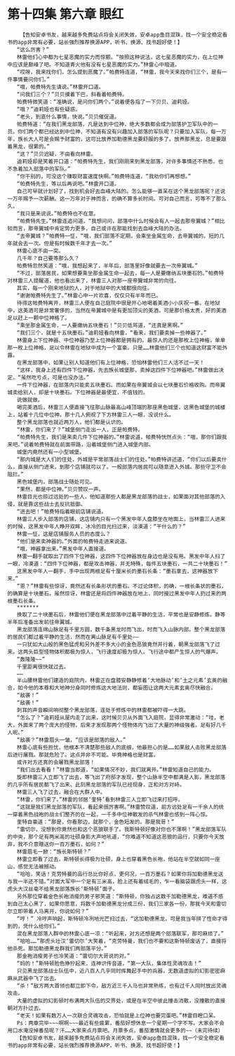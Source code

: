 # 第十四集 第六章 眼红
        【告知安卓书友，越来越多免费站点将会关闭失效，安卓app鱼目混珠，找一个安全稳定看书的app非常有必要，站长强烈推荐换源APP，听书、换源、找书超好使！】
       “这么厉害？”
       林雷他们心中都为七星恶魔的实力而惊颤。“按照这种说法，这七星恶魔的实力，在上位神中应该是巅峰了吧。不知道青火他有没有七星恶魔的实力。”林雷心中暗道。
       “哎呀，我来找你们，怎么提到恶魔了。”帕费特连道，“林雷，我今天来找你们三个，是有一件事情要问你们。”
       “哦，帕费特先生请说。”林雷开口道。
       “问我们三个？”贝贝摸着下巴，斜看着帕费特。
       帕费特微笑道：“准确说，是问你们两个。”说着便各指了一下贝贝、迪莉娅。
       “哦？”迪莉娅也有些疑惑。
       “老头，到底什么事情，快说。”贝贝催促道。
       帕费特道：“在我们黑龙部落，凡是达到中位神，绝大多数都会成为部落护卫军队中的一员。你们两个都已经达到中位神，不知道有没有兴趣加入部落的军队呢？只要加入军队，每一万年，族长大人可是会赐予财富的，这可比放养加勒德黑龙要舒服的多了。放养那黑龙，总是要跟着黑龙，很累的。”
       “这？”贝贝迟疑，不由看向林雷。
       迪莉娅却是笑着开口道：“帕费特先生，我们刚刚来到黑龙部落，对许多事情还不熟悉，也不急着加入部落中的军队。”
       “你干别的，可没这个赚取财富速度快啊。”帕费特连道，“我劝你们再想想。”
       “帕费特先生，等以后再说吧。”林雷开口道。
       自己可早就计划好了，找到机会好去血峰大陆的。怎么能够一直呆在这个黑龙部落呢？还说一万年赐予一次薪酬。这一万年对于神而言，的确不算多长时间。可对自己而言，可等不了那么久。
       “我只是来说说。”帕费特也不在意。
       “帕费特先生。”林雷连追问道，“我想问问，部落中什么时候会有人一起去那帝翼城？”相比较而言，那帝翼城中肯定势力更多，自己或许在那能找到去血峰大陆的办法。
       “去帝翼城？”帕费特一怔，“哦，我们部落不定期，会乘坐金属生命，去帝翼城的。短的几年就会去一次。但是有时候数千年才去一次。”
       林雷心底不由一突。
       几千年？自己要等那么久？
       帕费特忽然笑道：“哦，我想起来了，半年后，部落里好像就要去一次帝翼城。”
       “不过，部落居民，如果想要乘坐那金属生命一起去，每一人是要缴纳五块墨石的。”帕费特对林雷三人提醒道，他也看出来了，林雷三人对那一座帝翼城非常的向往。
       其实，每一个刚来地狱的人，对于地狱中的大城都很向往。
       “谢谢帕费特先生了。”林雷心中一片欢喜，仅仅只有半年而已。
       待得这帕费特离开，林雷三人便在自己庭院中很是开心地喝着美酒小小庆祝一番。在地狱中，这美酒可是非常奢侈的，当然在帝翼城中是有更加顶尖的美酒，可是那价格太贵，好的美酒足以赶上一颗中位神格了。
       “乘坐那金属生命，一人要缴纳五块墨石！”贝贝低骂道，“还真是黑啊。”
       “我们三个，就是十五块墨石。”迪莉娅看向林雷，“看来，我们要卖掉一些神器了。”
       林雷身上下位神器、中位神器乃至上位神器都是拥有的。最惊人的还是那枚上位神格，单单那一枚上位神格，足以令林雷在地狱中成为一个富豪。只是……林雷他们三个也知道这财富不能外露。
       在黑龙部落中，如果让别人知道他们有上位神格，恐怕林雷他们三人活不过一天！
       “这样，我身上还有四件下位神器，先去族长城堡那，卖掉这四件下位神器吧。”林雷做出决定，“虽然吃亏点，可是也没办法。”
       一件下位神器，在部落内只能卖五块墨石。而如果在帝翼城会以七块墨石价格收购。而帝翼城卖给别人，却是十块墨石。下位神器是最便宜，不值钱的。
       说做就做。
       喝完美酒后，林雷三人便直接飞往那山脉最高山峰顶端的那座黑色城堡，这黑色城堡的城楼上，站着十几位中位神。那十几人俯视了下方林雷三人一眼，没说什么。
       整个黑龙部落也就近两万人，他们都是认识的。
       “林雷，你们来了？”城堡侧门走出一人，正是帕费特。
       “帕费特先生，我们是来卖几件下位神器的。”林雷说道，帕费特恍然点头：“哦，那你们跟我来吧。”说着帕费特就在前面带路，沿着城堡侧门进入城堡内部。
       城堡内竟然还有一小型城堡。
       “那内城是大人们的住处，外城是平常部落战士们的住处。”帕费特讲述道，“你们以后要卖什么，直接从侧门进来，到那个店铺就可以了。一般部落内居民可以随意进入外城。那些守卫不会阻拦。”
       黑色城堡内，部落战士随处可见。
       “果然，都是中位神。”贝贝赞叹一声。
       林雷目光也掠过远处的一些人，他知道那些人都是黑龙部落的战士，如果面对其他部落的入侵，就是靠这些战士去反抗抵御。
       “进去吧！”帕费特指着眼前店铺说道。
       林雷三人步入部落的店铺，这店铺内只有一个黑发中年人盘膝坐在地面上，当林雷三人进来的时候，这黑发中年人睁开双眸，冰冷的目光扫过来，淡漠道：“干什么的？”
       林雷一怔，这是店铺服务人员的态度么？
       “他们是来卖神器的。”外面的帕费特走进来说道。
       “哦，神器拿出来。”黑发中年人直接道。
       林雷一翻手就取出了四件下位神器，这四件下位神器放在身边也是没有用。黑发中年人扫了一眼，冷漠道：“四件下位神器，都是攻击神器，并无特殊，每件五块墨石，一共二十块墨石！”
       这黑发中年人一翻手，手中出现两根足有十厘米长的墨石长条：“墨石拿去，这神器放下来。”
       “恩？”林雷有些惊讶，竟然还有长条形状的墨石。不过论体积，的确，一根长条状的墨石，的确算是十块墨石。虽然惊讶，林雷还是将四件神器放在地上，同时接过黑发中年人扔过来的两根墨石长条。
       *******
       换取了二十块墨石后，林雷他们便在黑龙部落中过着平静的生活，平常也是安静修炼。静等半年后准备出发前往帝翼城。
       黑龙部落连绵山脉足有千里方圆，数千条黑龙时而飞出，时而飞入山脉内部。整个黑龙部落的居民们都过着平静的生活，然而在离山脉足有千里处——
       一只犹如大山般的黑色猛虎和另外差不多大小的金色恶狼竟然并行着，朝黑龙部落飞了过来。这两头巨型怪物体积都极为惊人，飞行速度却极为惊人。飞行途中都产生惊人的气爆声。
       “轰隆隆~~”
       千里距离很快就过去。
       ……
       半山腰林雷他们建造的庭院内，林雷正在盘膝安静静修着‘大地脉动’和‘土之元素’玄奥的融合，如今他的本尊和大地神分身同时修炼这大地法则，都妄图让这两大元素玄奥尽快融合。
       “敌袭！”
       “敌袭！”
       刺耳的声音瞬间响彻整个黑龙部落，连处于修炼中的林雷都被吓得一大跳。
       “怎么了？”迪莉娅从屋内走了出来，这时候贝贝从外面飞入庭院，显得非常激动：“哇，老大，外面来了两个庞大的怪物，后来才发现那两个怪物体内飞出了大量的神级强者。足有好几千人呢。”
       “敌袭？”林雷眉头一皱，“应该是部落的敌人。”
       林雷心底有些担忧，他根本不清楚那些敌人的底细，他最担心的是……如果敌人击败黑龙部落后进行屠戮。那就危险了。这点并非不可能。毕竟神格也是财富。
       或许对方还真的会屠戮黑龙部落！
       “我们出去看看！”林雷当即道，“如果情况不妙，我们就离开。”林雷知道自己的能力。
       旋即林雷三人立即飞了出去，等飞出了府邸才发现，整个山脉半空中都满是人影，黑龙部落的几乎所有居民都飞了出来。此刻黑龙部落的军队已经现身，正和对方对峙。
       林雷三人飞了过去，融合在大群人中。
       “林雷，你们来了。”林雷的邻居‘奎特’看到林雷三人立即飞过来打招呼。
       “这就是我们黑龙部落的军队，看起来很厉害啊。”林雷赞叹道，前方远处足有一千余人的统一穿着黑色战袍的战士们整齐的在一起，一千多中位神散发的杀气林雷也感到一阵心惊。
       奎特自豪道：“那是，你看那边，就那个，金色短发的。那是我哥！”
       “雷切尔，没想到你竟然也和这个恶狼联手了。我斯特顿好像对你也不薄啊！”黑龙部落军队的中央，那个足有两米高的壮硕身影大声地吼道，“你难道不知道这恶狼的品行，只要你今天放弃，我不介意赠送你一百万墨石，如何？”
       林雷眉毛一掀：“族长斯特顿？”
       林雷立即看了过去，斯特顿长得极为壮硕，身上也穿着黑色长袍，他站在半空就如同一座山，感觉无法被撼动。
       “哈哈，笑话！克劳特曼的品行总比你好点，更何况，一百万墨石？如果你将加勒德黑龙送与我一半还不错。”对面大军中一个足有三米高，脸上还有着绒毛的，乍一看脑袋跟虎头一样，这虎头大汉丝毫不给黑龙部落族长‘斯特顿’面子。
       另外那位穿着金色长袍消瘦的男子邪笑道：“斯特顿，你独占这数千加勒德黑龙，难道不感到自己太心黑了，如果你愿意，将数千加勒德黑龙分成三份，我们三家各一份，那我今天和雷切尔立即带着人马离开，你说如何？”
       “哼！” 冷哼声响起，斯特顿冷冽地光芒扫过去，“这加勒德黑龙，可是我当年拼了性命才得到的，凭什么给你们。”
       混在黑龙部落人群中的林雷心底一凉：“听起来，对方还想是两个部落联军，那可麻烦了。”
       “哈哈……”那虎头壮汉‘雷切尔’大笑着，“克劳特曼，我们也不要和这斯特顿废话了，直接将他杀死。那加勒德黑龙群我们两部落平分。”
       那金袍消瘦男子也冷笑道：“雷切尔大哥说的对。”
       “妈的！”斯特顿脸色狰狞起来，连神识传音道，“第一大队，集体性灵魂攻击！”
       只见黑龙部落战士队伍中，近八百人几乎同时挥舞起手中的兵器，无数道虚拟的幻影密密麻麻从武器中飞了出去。
       “杀！”敌方两大首领也都立即下令，敌方近三千人马也非常熟练，也有过千人同时放出灵魂攻击。
       大量的虚拟的幻影顿时布满两大队伍的交界处，或是在半空中彼此撞击消散，没撞散的直接朝对方扑过去。
       “老天！如果有数万人一次联合灵魂攻击，恐怕就是上位神也要完蛋吧。”林雷目瞪口呆。
       Ps：两章完毕~~~啊啊~~~最近有些疲累，番茄好想休息一个星期一个字不写。大家会不会用口水淹没掉番茄呢？汗……大家来点月票吧。月票多点，番茄激情就会更多的~~（未完待续）
       【告知安卓书友，越来越多免费站点将会关闭失效，安卓app鱼目混珠，找一个安全稳定看书的app非常有必要，站长强烈推荐换源APP，听书、换源、找书超好使！】